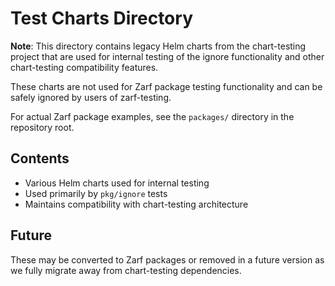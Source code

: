 # Test Charts Directory

**Note**: This directory contains legacy Helm charts from the chart-testing project that are used for internal testing of the ignore functionality and other chart-testing compatibility features.

These charts are not used for Zarf package testing functionality and can be safely ignored by users of zarf-testing.

For actual Zarf package examples, see the `packages/` directory in the repository root.

## Contents

- Various Helm charts used for internal testing
- Used primarily by `pkg/ignore` tests
- Maintains compatibility with chart-testing architecture

## Future

These may be converted to Zarf packages or removed in a future version as we fully migrate away from chart-testing dependencies.

